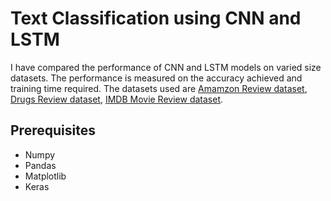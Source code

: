 # Text Classification using CNN and LSTM

I have compared the performance of CNN and LSTM models on varied size datasets. The performance is measured on the accuracy achieved and training time required. The datasets used are [Amamzon Review dataset](https://drive.google.com/drive/folders/1S1zX-I3Gn2YhZg4Xj6RuOGvOSajHk4tV?usp=sharing), [Drugs Review dataset](https://drive.google.com/drive/folders/1VjZ7a52Xr6N99JCr5GsFiBLCk_ocPnoh?usp=sharing), [IMDB Movie Review dataset](https://drive.google.com/drive/folders/1WAnbcaLaqVYeMrPy4hFkJHVF8t6yRNvZ?usp=sharing).

## Prerequisites

* Numpy
* Pandas
* Matplotlib
* Keras
